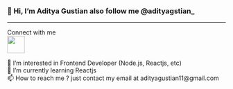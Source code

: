 
<h3>👋 Hi, I’m Aditya Gustian also follow me @adityagstian_ </h3>
<hr>
Connect with me
<br>
<a href="https://www.instagram.com/adityagstian_/">
  <img src="https://png.pngtree.com/png-clipart/20180626/ourmid/pngtree-instagram-icon-instagram-logo-png-image_3584852.png" width="40px">
</a>

<p>
👀 I’m interested in Frontend Developer (Node.js, Reactjs, etc)<br>
🌱 I’m currently learning Reactjs<br>
📫 How to reach me ? just contact my email at adityagustian11@gmail.com<br>
</p>

